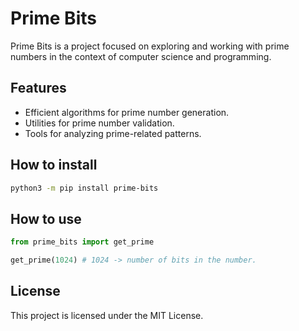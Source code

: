 # Prime Bits

Prime Bits is a project focused on exploring and working with prime numbers in the context of computer science and programming.

## Features

- Efficient algorithms for prime number generation.
- Utilities for prime number validation.
- Tools for analyzing prime-related patterns.

## How to install

```bash
python3 -m pip install prime-bits
```

## How to use
```python
from prime_bits import get_prime

get_prime(1024) # 1024 -> number of bits in the number.
```

## License

This project is licensed under the MIT License.
